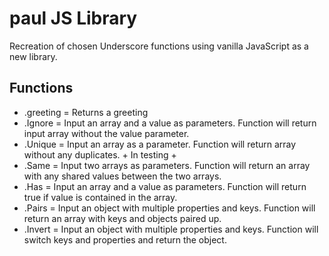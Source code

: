 # paul JS Library

Recreation of chosen Underscore functions using vanilla JavaScript as a new library.

## Functions
* .greeting = Returns a greeting
* .Ignore = Input an array and a value as parameters. Function will return input array without the value parameter.
* .Unique = Input an array as a parameter. Function will return array without any duplicates. + In testing +
* .Same = Input two arrays as parameters. Function will return an array with any shared values between the two arrays.
* .Has = Input an array and a value as parameters. Function will return true if value is contained in the array.
* .Pairs = Input an object with multiple properties and keys. Function will return an array with keys and objects paired up.
* .Invert = Input an object with multiple properties and keys. Function will switch keys and properties and return the object.
